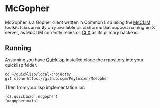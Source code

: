 # McGopher
McGopher is a Gopher client written in Common Lisp using the
[McCLIM](https://github.com/robert-strandh/McCLIM) toolkit. It is currently only
available on platforms that support running an X server, as McCLIM currently
relies on [CLX](https://github.com/sharplispers/clx) as its primary backend.
## Running
Assuming you have [Quicklisp](https://www.quicklisp.org/beta/) installed clone
the repository into your quicklisp folder.
```
cd ~/quicklisp/local-projects/
git clone https://github.com/Peytonien/McGopher
```
Then from your lisp implementation run
```
(ql:quickload :mcgopher)
(mcgopher:main)
```
